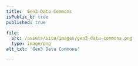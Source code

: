 ```yaml
---
title:  Gen3 Data Commons
isPublic_b: true
published: true

file:
  src: /assets/site/images/gen3-data-commons.png
  type: image/png
alt_txt: 'Gen3 Data Commons'

---
```

